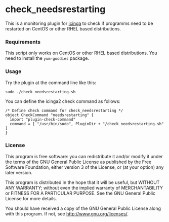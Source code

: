 # check_needsrestarting
 
This is a monitoring plugin for [icinga](https://www.icinga.com) to check if programms need to be restarted on CentOS or other RHEL based distributions.


### Requirements
This script only works on CentOS or other RHEL based distributions. You need to install the `yum-goodies` package.


### Usage
Try the plugin at the command line like this:
```
sudo ./check_needsrestarting.sh
```


You can define the icinga2 check command as follows:
```
/* Define check command for check_needsrestarting */
object CheckCommand "needsrestarting" {
  import "plugin-check-command"
  command = [ "/usr/bin/sudo", PluginDir + "/check_needsrestarting.sh" ]
}
```


### License
This program is free software: you can redistribute it and/or modify it under the terms of the GNU General Public License as published by the Free Software Foundation, either version 3 of the License, or (at your option) any later version.

This program is distributed in the hope that it will be useful, but WITHOUT ANY WARRANTY; without even the implied warranty of MERCHANTABILITY or FITNESS FOR A PARTICULAR PURPOSE.  See the GNU General Public License for more details.

You should have received a copy of the GNU General Public License along with this program.  If not, see <http://www.gnu.org/licenses/>.

